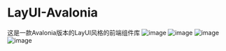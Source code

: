 # LayUI-Avalonia
这是一款Avalonia版本的LayUI风格的前端组件库
![image](https://user-images.githubusercontent.com/37786276/216680433-4ce3bfe8-5613-497c-b08d-8582d38fdf0d.png)
![image](https://user-images.githubusercontent.com/37786276/216760231-c861de7f-3f37-4938-b010-95a7379f5efc.png)
![image](https://user-images.githubusercontent.com/37786276/216760189-6e37b92e-5fd9-4719-b07b-710f5cbc4cd2.png)
![image](https://user-images.githubusercontent.com/37786276/216680566-d6d18beb-82f7-47ab-a79a-eb182852ee4a.png)
